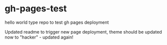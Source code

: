 # gh-pages-test
hello world type repo to test gh pages deployment

Updated readme to trigger new page deployment, theme should be updated now to "hacker" - updated again!
